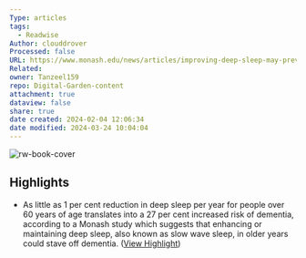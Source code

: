 ```yaml
---
Type: articles
tags:
  - Readwise
Author: clouddrover
Processed: false
URL: https://www.monash.edu/news/articles/improving-deep-sleep-may-prevent-dementia,-study-finds
Related: 
owner: Tanzeel159
repo: Digital-Garden-content
attachment: true
dataview: false
share: true
date created: 2024-02-04 12:06:34
date modified: 2024-03-24 10:04:04
---
```

![rw-book-cover](https://www.monash.edu/__data/assets/image/0004/3440083/Matthew_Pase-LOW-RES.jpg)

## Highlights
- As little as 1 per cent reduction in deep sleep per year for people over 60 years of age translates into a 27 per cent increased risk of dementia, according to a Monash study which suggests that enhancing or maintaining deep sleep, also known as slow wave sleep, in older years could stave off dementia. ([View Highlight](https://read.readwise.io/read/01heqjbfhcddsakrk4pza8sm5t))
